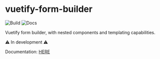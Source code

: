 # vuetify-form-builder

![Build](https://github.com/Seb-L/vuetify-form-builder/actions/workflows/build.yml/badge.svg)
![Docs](https://github.com/Seb-L/vuetify-form-builder/actions/workflows/docs.yml/badge.svg)

Vuetify form builder, with nested components and templating capabilities.

⚠️ In development ⚠️

Documentation: [HERE](https://seb-l.github.io/vuetify-form-builder/)
